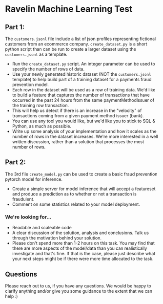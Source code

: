 # Ravelin Machine Learning Test

## Part 1:

The `customers.jsonl` file include a list of json profiles representing fictional customers from an ecommerce company. `create_dataset.py` is a short python script than can be run to create a larger dataset using the `customers.jsonl` as a template. 

* Run the `create_dataset.py` script. An integer parameter can be used to specify the number of rows of data. 
* Use your newly generated historic dataset (NOT the `customers.jsonl` template) to help build part of a training dataset for a payments fraud prevention model. 
* Each row in the dataset will be used as a row of training data. We'd like to build a feature that captures the number of transactions that have occurred in the past 24 hours from the same paymentMethodIssuer of the training row transaction. 
* This will help us detect if there is an increase in the "velocity" of transactions coming from a given payment method issuer (bank). 
* You can use any tool you would like, but we'd like you to stick to SQL & Python, as much as possible. 
* Write up some analysis of your implementation and how it scales as the number of rows in the dataset increases. We're more interested in a well written discussion, rather than a solution that processes the most number of rows. 

## Part 2:

The 3rd file `create_model.py` can be used to create a basic fraud prevention pytorch model for inference. 

* Create a simple server for model inference that will accept a featureset and produce a prediction as to whether or not a transaction is fraudulent. 
* Comment on some statistics related to your model deployment. 

### We're looking for...

* Readable and scaleable code
* A clear discussion of the solution, analysis and conclusions. Talk us through the motivation behind your solution.
* Please don't spend more than 1-2 hours on this task. You may find that there are more aspects of the model/data than you can realistically investigate and that's fine. If that is the case, please just describe what your next steps might be if there were more time allocated to the task. 

## Questions

Please reach out to us, if you have any questions. We would be happy to clarify anything and/or give you some guidance to the extent that we can help :)  
